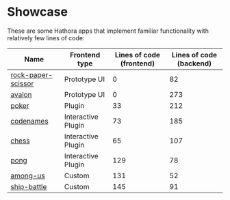 # Showcase

These are some Hathora apps that implement familiar functionality with relatively few lines of code:

| Name                                                                                              | Frontend type      | Lines of code (frontend) | Lines of code (backend) |
| ------------------------------------------------------------------------------------------------- | ------------------ | ------------------------ | ----------------------- |
| [rock-paper-scissor](https://github.com/hathora/hathora/tree/develop/examples/rock-paper-scissor) | Prototype UI       | 0                        | 82                      |
| [avalon](https://github.com/hathora/hathora/tree/develop/examples/avalon)                         | Prototype UI       | 0                        | 273                     |
| [poker](https://github.com/hathora/hathora/tree/develop/examples/poker)                           | Plugin             | 33                       | 212                     |
| [codenames](https://github.com/hathora/hathora/tree/develop/examples/codenames)                   | Interactive Plugin | 73                       | 185                     |
| [chess](https://github.com/hathora/hathora/tree/develop/examples/chess)                           | Interactive Plugin | 65                       | 107                     |
| [pong](https://github.com/hathora/hathora/tree/develop/examples/pong)                             | Interactive Plugin | 129                      | 78                      |
| [among-us](https://github.com/hathora/among-us-tutorial)                                          | Custom             | 131                      | 52                      |
| [ship-battle](https://github.com/hathora/ship-battle)                                             | Custom             | 145                      | 91                      |
